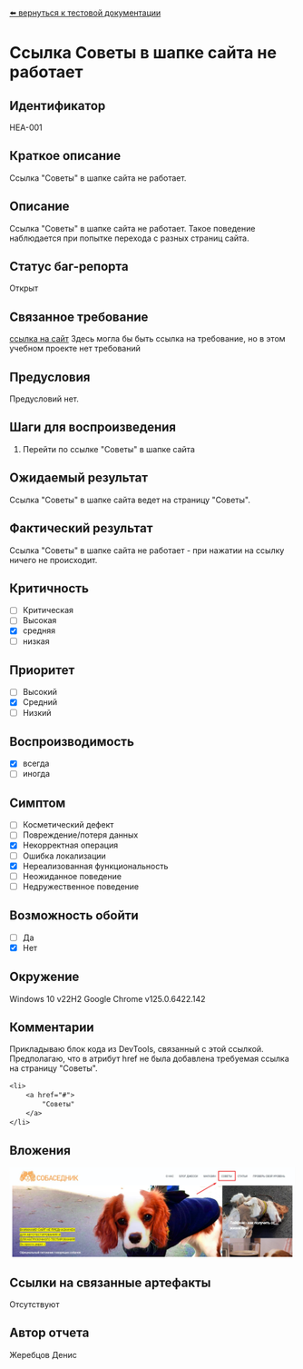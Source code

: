[⬅️ вернуться к тестовой документации](https://github.com/denjervu/qa-portfolio/tree/main/test-doc)

# Ссылка Советы в шапке сайта не работает

## Идентификатор
HEA-001

## Краткое описание
Ссылка "Советы" в шапке сайта не работает.

## Описание
Ссылка "Советы" в шапке сайта не работает. Такое поведение наблюдается при попытке перехода с разных страниц сайта.

## Статус баг-репорта
Открыт

## Связанное требование

[ссылка на сайт](https://guru.qahacking.ru/)
Здесь могла бы быть ссылка на требование, но в этом учебном проекте нет требований

## Предусловия
Предусловий нет.

## Шаги для воспроизведения

1. Перейти по ссылке "Советы" в шапке сайта

## Ожидаемый результат

Ссылка "Советы" в шапке сайта ведет на страницу "Советы".

## Фактический результат

Ссылка "Советы" в шапке сайта не работает - при нажатии на ссылку ничего не происходит.

## Критичность
- [ ] Критическая
- [ ] Высокая
- [x] средняя
- [ ] низкая

## Приоритет
- [ ] Высокий
- [x] Средний 
- [ ] Низкий

## Воспроизводимость
- [x] всегда 
- [ ] иногда

## Симптом 
- [ ] Косметический дефект
- [ ] Повреждение/потеря данных
- [x] Некорректная операция
- [ ] Ошибка локализации
- [x] Нереализованная функциональность
- [ ] Неожиданное поведение
- [ ] Недружественное поведение

## Возможность обойти 
- [ ] Да 
- [x] Нет

## Окружение
Windows 10 v22H2 
Google Chrome v125.0.6422.142

## Комментарии
Прикладываю блок кода из DevTools, связанный с этой ссылкой. Предполагаю, что в атрибут href не была добавлена требуемая ссылка на страницу "Советы".

```
<li>
	<a href="#">
		"Советы"
	</a>
</li>
```

## Вложения 
![скрин HEA-001](HEA-001.jpg)

## Ссылки на связанные артефакты
Отсутствуют

## Автор отчета
Жеребцов Денис
